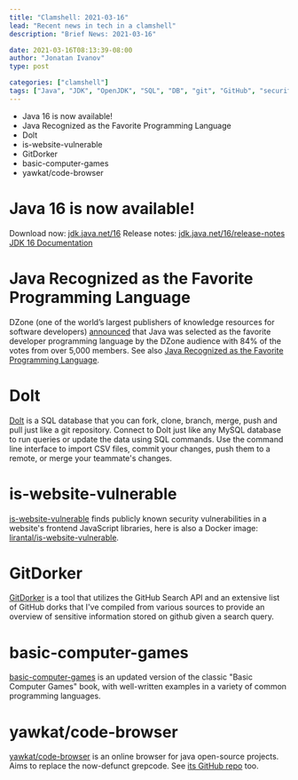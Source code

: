 ```yaml
---
title: "Clamshell: 2021-03-16"
lead: "Recent news in tech in a clamshell"
description: "Brief News: 2021-03-16"

date: 2021-03-16T08:13:39-08:00
author: "Jonatan Ivanov"
type: post

categories: ["clamshell"]
tags: ["Java", "JDK", "OpenJDK", "SQL", "DB", "git", "GitHub", "security"]
---
```


- Java 16 is now available!
- Java Recognized as the Favorite Programming Language
- Dolt
- is-website-vulnerable
- GitDorker
- basic-computer-games
- yawkat/code-browser

<!--more-->

# Java 16 is now available!
Download now: [jdk.java.net/16](https://jdk.java.net/16)
Release notes: [jdk.java.net/16/release-notes](https://jdk.java.net/16/release-notes)
[JDK 16 Documentation](https://docs.oracle.com/en/java/javase/16/index.html)

# Java Recognized as the Favorite Programming Language
DZone (one of the world’s largest publishers of knowledge resources for software developers) [announced](https://www.linkedin.com/posts/dzone_dzoneawards-dzone-activity-6771097687338074112-h-KS) that Java was selected as the favorite developer programming language by the DZone audience with 84% of the votes from over 5,000 members. See also [Java Recognized as the Favorite Programming Language](https://blogs.oracle.com/java/java-recognized-as-the-favorite-programming-language).

# Dolt
[Dolt](https://github.com/dolthub/dolt) is a SQL database that you can fork, clone, branch, merge, push and pull just like a git repository. Connect to Dolt just like any MySQL database to run queries or update the data using SQL commands. Use the command line interface to import CSV files, commit your changes, push them to a remote, or merge your teammate's changes.

# is-website-vulnerable
[is-website-vulnerable](https://github.com/lirantal/is-website-vulnerable) finds publicly known security vulnerabilities in a website's frontend JavaScript libraries, here is also a Docker image: [lirantal/is-website-vulnerable](https://hub.docker.com/r/lirantal/is-website-vulnerable).

# GitDorker
[GitDorker](https://github.com/obheda12/GitDorker) is a tool that utilizes the GitHub Search API and an extensive list of GitHub dorks that I've compiled from various sources to provide an overview of sensitive information stored on github given a search query.

# basic-computer-games
[basic-computer-games](https://github.com/coding-horror/basic-computer-games) is an updated version of the classic "Basic Computer Games" book, with well-written examples in a variety of common programming languages.

# yawkat/code-browser
[yawkat/code-browser](https://code.yawk.at/) is an online browser for java open-source projects. Aims to replace the now-defunct grepcode. See [its GitHub repo](https://github.com/yawkat/code-browser) too.
